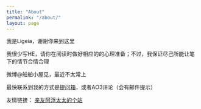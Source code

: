 ```yaml
---
title: "About"
permalink: "/about/"
layout: page
---
```

我是Ligeia，谢谢你来到这里

我很少写HE，请你在阅读时做好相应的的心理准备；不过，我保证尽己所能让笔下的情节合情合理

微博@船舶小屋见，最近不太常上

最快联系到我的方式是[提问箱](https://marshmallow-qa.com/ligeia_li)，或者AO3评论（会有邮件提示）

友情链接：
[亲友阿浮太太的个站](https://coococola.home.blog/)
